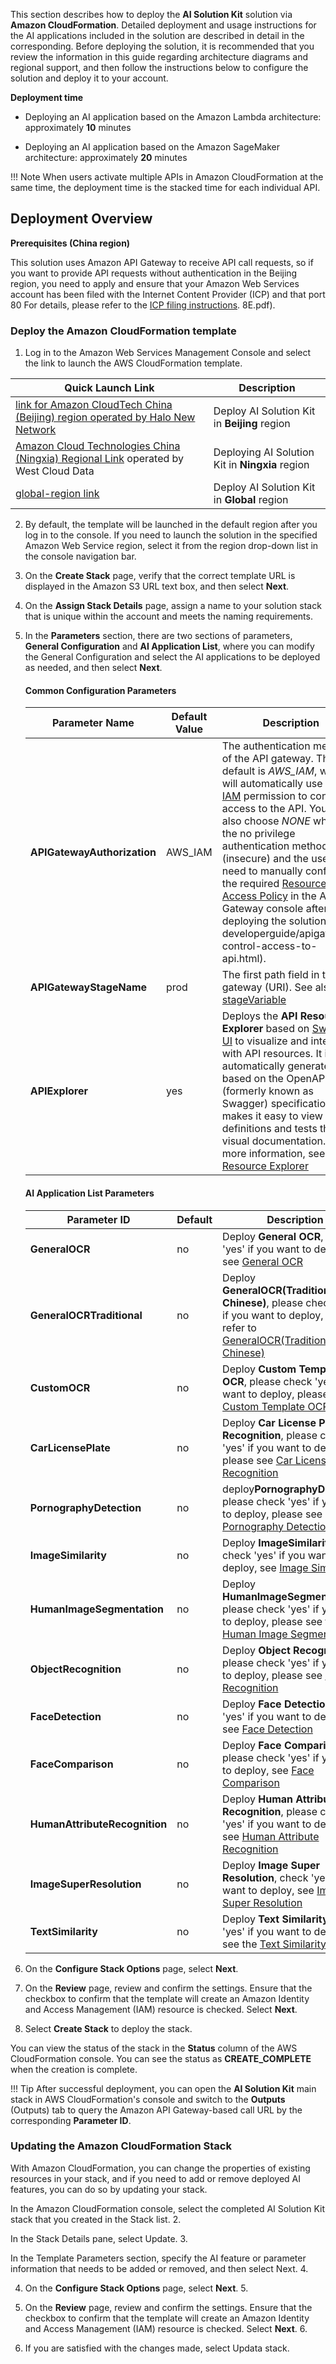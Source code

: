 This section describes how to deploy the **AI Solution Kit** solution via **Amazon CloudFormation**. Detailed deployment and usage instructions for the AI applications included in the solution are described in detail in the corresponding. Before deploying the solution, it is recommended that you review the information in this guide regarding architecture diagrams and regional support, and then follow the instructions below to configure the solution and deploy it to your account.

**Deployment time**

- Deploying an AI application based on the Amazon Lambda architecture: approximately **10** minutes

- Deploying an AI application based on the Amazon SageMaker architecture: approximately **20** minutes

!!! Note
    When users activate multiple APIs in Amazon CloudFormation at the same time, the deployment time is the stacked time for each individual API.

## Deployment Overview

**Prerequisites (China region)**

This solution uses Amazon API Gateway to receive API call requests, so if you want to provide API requests without authentication in the Beijing region, you need to apply and ensure that your Amazon Web Services account has been filed with the Internet Content Provider (ICP) and that port 80 For details, please refer to the [ICP filing instructions](https://s3.cn-north-1.amazonaws.com.cn/sinnetcloud/ICP+recordal/ICP%E5%A4%87%E6%A1%88%E8%AF%B4%E6%98%8E.pdf). 8E.pdf).

### Deploy the Amazon CloudFormation template

1. Log in to the Amazon Web Services Management Console and select the link to launch the AWS CloudFormation template.

| Quick Launch Link | Description |
| ---------- | --- |
| [link for Amazon CloudTech China (Beijing) region operated by Halo New Network][template-china1] | Deploy AI Solution Kit in **Beijing** region |
| [Amazon Cloud Technologies China (Ningxia) Regional Link][template-china2] operated by West Cloud Data | Deploying AI Solution Kit in **Ningxia** region
| [global-region link][template-global] | Deploy AI Solution Kit in **Global** region | 2.

2. By default, the template will be launched in the default region after you log in to the console. If you need to launch the solution in the specified Amazon Web Service region, select it from the region drop-down list in the console navigation bar.

3. On the **Create Stack** page, verify that the correct template URL is displayed in the Amazon S3 URL text box, and then select **Next**.

4. On the **Assign Stack Details** page, assign a name to your solution stack that is unique within the account and meets the naming requirements.

5. In the **Parameters** section, there are two sections of parameters, **General Configuration** and **AI Application List**, where you can modify the General Configuration and select the AI applications to be deployed as needed, and then select **Next**.

    #### **Common Configuration Parameters**

    | Parameter Name | Default Value | Description |
    | ---------- | ---------| ----------- |
    | **APIGatewayAuthorization** | AWS_IAM | The authentication method of the API gateway. The default is *AWS_IAM*, which will automatically use the [IAM](https://docs.aws.amazon.com/zh_cn/apigateway/latest/developerguide/permissions.html) permission to control access to the API. You can also choose *NONE* which is the no privilege authentication method (insecure) and the user will need to manually configure the required [Resource Access Policy](https://docs.aws.amazon.com/zh_cn/apigateway/latest/) in the API Gateway console after deploying the solution. developerguide/apigateway-control-access-to-api.html). |
    | **APIGatewayStageName** | prod | The first path field in the API gateway (URI). See also: [stageVariable](https://docs.aws.amazon.com/zh_cn/apigateway/latest/developerguide/stage-variables.html) |
    | **APIExplorer** | yes | Deploys the **API Resource Explorer** based on [Swagger UI](https://swagger.io/tools/swagger-ui/) to visualize and interact with API resources. It is automatically generated based on the OpenAPI (formerly known as Swagger) specification and makes it easy to view API definitions and tests through visual documentation. For more information, see: [API Resource Explorer](api-explorer.md) |

    #### **AI Application List Parameters**

    | Parameter ID | Default | Description |
    | ---------- | ---------| ----------- |
    | **GeneralOCR** | no | Deploy **General OCR**, check 'yes' if you want to deploy, see [General OCR](deploy-general-ocr.md) |
    | **GeneralOCRTraditional** | no | Deploy **GeneralOCR(Traditional Chinese)**, please check 'yes' if you want to deploy, please refer to [GeneralOCR(Traditional Chinese)](deploy-general-ocr-traditional.md) |
    | **CustomOCR** | no | Deploy **Custom Template OCR**, please check 'yes' if you want to deploy, please refer to [Custom Template OCR](deploy-custom-ocr.md) |
    | **CarLicensePlate** | no | Deploy **Car License Plate Recognition**, please check 'yes' if you want to deploy, please see [Car License Plate Recognition](deploy-car-license-plate.md) |
    | **PornographyDetection** | no | deploy**PornographyDetection**, please check 'yes' if you want to deploy, please see [Pornography Detection](deploy-pornography-detection.md) |
    | **ImageSimilarity** | no | Deploy **ImageSimilarity**, check 'yes' if you want to deploy, see [Image Similarity](deploy-image-similarity.md) |
    | **HumanImageSegmentation** | no | Deploy **HumanImageSegmentation**, please check 'yes' if you want to deploy, please see the [Human Image Segmentation](deploy-human-image-segmentation.md) |
    | **ObjectRecognition** | no | Deploy **Object Recognition**, please check 'yes' if you want to deploy, please see [Object Recognition](deploy-object-recognition.md) |
    | **FaceDetection** | no | Deploy **Face Detection**, check 'yes' if you want to deploy, see [Face Detection](deploy-face-detection.md) |
    | **FaceComparison** | no | Deploy **Face Comparison**, please check 'yes' if you want to deploy, see [Face Comparison](deploy-face-comparison.md) |
    | **HumanAttributeRecognition** | no | Deploy **Human Attribute Recognition**, please check 'yes' if you want to deploy, see [Human Attribute Recognition](deploy-human-attribute-recognition.md) |
    | **ImageSuperResolution** | no | Deploy **Image Super Resolution**, check 'yes' if you want to deploy, see [Image Super Resolution](deploy-image-super-resolution.md) |
    | **TextSimilarity** | no | Deploy **Text Similarity**, check 'yes' if you want to deploy, see the [Text Similarity](deploy-text_similarity.md) |

6. On the **Configure Stack Options** page, select **Next**.

7. On the **Review** page, review and confirm the settings. Ensure that the checkbox to confirm that the template will create an Amazon Identity and Access Management (IAM) resource is checked. Select **Next**.

8. Select **Create Stack** to deploy the stack.

You can view the status of the stack in the **Status** column of the AWS CloudFormation console. You can see the status as **CREATE_COMPLETE** when the creation is complete.

!!! Tip
    After successful deployment, you can open the **AI Solution Kit** main stack in AWS CloudFormation's console and switch to the **Outputs** (Outputs) tab to query the Amazon API Gateway-based call URL by the corresponding **Parameter ID**.

### Updating the Amazon CloudFormation Stack

With Amazon CloudFormation, you can change the properties of existing resources in your stack, and if you need to add or remove deployed AI features, you can do so by updating your stack.

In the Amazon CloudFormation console, select the completed AI Solution Kit stack that you created in the Stack list. 2.

In the Stack Details pane, select Update. 3.

In the Template Parameters section, specify the AI feature or parameter information that needs to be added or removed, and then select Next. 4.

4. On the **Configure Stack Options** page, select **Next**. 5.

5. On the **Review** page, review and confirm the settings. Ensure that the checkbox to confirm that the template will create an Amazon Identity and Access Management (IAM) resource is checked. Select **Next**. 6.

6. If you are satisfied with the changes made, select Updata stack.

[template-china1]:https://cn-north-1.console.amazonaws.cn/cloudformation/home?region=cn-north-1#/stacks/create/template?stackName=AIKitsInferOCRStack&templateURL=https://aws-gcr-solutions.s3.cn-north-1.amazonaws.com.cn/Aws-gcr-ai-solution-kit/v1.2.0/AI-Solution-Kit.template

[template-china2]:https://cn-northwest-1.console.amazonaws.cn/cloudformation/home?region=cn-northwest-1#/stacks/create/template?stackName=AIKitsInferOCRStack&templateURL=https://aws-gcr-solutions.s3.cn-north-1.amazonaws.com.cn/Aws-gcr-ai-solution-kit/v1.2.0/AI-Solution-Kit.template

[template-global]: https://console.aws.amazon.com/cloudformation/home?region=us-east-1#/stacks/create/template?stackName=AIKitsInferOCRStack&templateURL=https://aws-gcr-solutions.s3.amazonaws.com/Aws-gcr-ai-solution-kit/v1.2.0/AI-Solution-Kit.template
